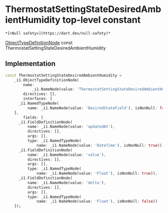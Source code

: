 


# ThermostatSettingStateDesiredAmbientHumidity top-level constant






    *[<Null safety>](https://dart.dev/null-safety)*


[ObjectTypeDefinitionNode](https://pub.dev/documentation/gql/0.13.0/ast/ObjectTypeDefinitionNode-class.html) const ThermostatSettingStateDesiredAmbientHumidity
  







## Implementation

```dart
const ThermostatSettingStateDesiredAmbientHumidity =
    _i1.ObjectTypeDefinitionNode(
        name:
            _i1.NameNode(value: 'ThermostatSettingStateDesiredAmbientHumidity'),
        directives: [],
        interfaces: [
      _i1.NamedTypeNode(
          name: _i1.NameNode(value: 'DesiredStateField'), isNonNull: false)
    ],
        fields: [
      _i1.FieldDefinitionNode(
          name: _i1.NameNode(value: 'updatedAt'),
          directives: [],
          args: [],
          type: _i1.NamedTypeNode(
              name: _i1.NameNode(value: 'DateTime'), isNonNull: true)),
      _i1.FieldDefinitionNode(
          name: _i1.NameNode(value: 'value'),
          directives: [],
          args: [],
          type: _i1.NamedTypeNode(
              name: _i1.NameNode(value: 'Float'), isNonNull: true)),
      _i1.FieldDefinitionNode(
          name: _i1.NameNode(value: 'delta'),
          directives: [],
          args: [],
          type: _i1.NamedTypeNode(
              name: _i1.NameNode(value: 'Float'), isNonNull: false))
    ]);
```









